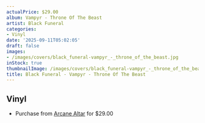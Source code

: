 ```yaml
---
actualPrice: $29.00
album: Vampyr - Throne Of The Beast
artist: Black Funeral
categories:
- Vinyl
date: '2025-09-11T05:02:05'
draft: false
images:
- /images/covers/black_funeral-vampyr_-_throne_of_the_beast.jpg
inStock: true
thumbnailImage: /images/covers/black_funeral-vampyr_-_throne_of_the_beast-thumb.jpg
title: Black Funeral - Vampyr - Throne Of The Beast
---
```


## Vinyl
* Purchase from [Arcane Altar](https://arcanealtar.bigcartel.com/product/black-funeral-vampyr-throne-of-the-beast-12-lp) for $29.00
